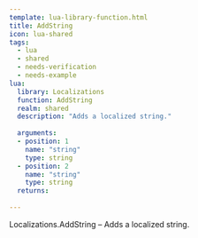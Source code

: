 ```yaml
---
template: lua-library-function.html
title: AddString
icon: lua-shared
tags:
  - lua
  - shared
  - needs-verification
  - needs-example
lua:
  library: Localizations
  function: AddString
  realm: shared
  description: "Adds a localized string."
  
  arguments:
  - position: 1
    name: "string"
    type: string
  - position: 2
    name: "string"
    type: string
  returns:
    
---
```


<div class="lua__search__keywords">
Localizations.AddString &#x2013; Adds a localized string.
</div>
